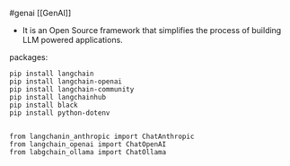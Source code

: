 #genai [[GenAI]]

* It is an Open Source framework that simplifies the process of building LLM powered applications.


packages:
```
pip install langchain
pip install langchain-openai
pip install langchain-community
pip install langchainhub
pip install black
pip install python-dotenv


from langchanin_anthropic import ChatAnthropic
from langchain_openai import ChatOpenAI
from labgchain_ollama import ChatOllama
```


